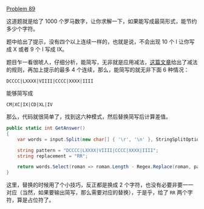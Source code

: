 [Problem 89](https://projecteuler.net/problem=89 "Problem 89 - Project Euler")

这道题就是给了 1000 个罗马数字，让你求解一下，如果能写成最简形式，能节约多少个字符。

题中给出了提示，没有四个以上连续一样的，也就是说，不会出现 10 个 I 让你写成 X 或者 9 个 I 写成 IX。

题目乍一看很唬人，仔细分析，能简写，无非就是应用减法，[这篇文章](https://projecteuler.net/about=roman_numerals)给出了减法的规则，再加上提示的最多 4 个连续，那么，能简写的就无非下面 6 种情况：
```
DCCCC|LXXXX|VIIII|CCCC|XXXX|IIII
```
能够简写成
```
CM|XC|IX|CD|XL|IV
```

那么，代码就很简单了，找到这六种模式，然后替换简写后计算差值。
``` csharp
public static int GetAnswer()
{
    var words = input.Split(new char[] { '\r', '\n' }, StringSplitOptions.RemoveEmptyEntries);

    string pattern = "DCCCC|LXXXX|VIIII|CCCC|XXXX|IIII";
    string replacement = "RR";

    return words.Select(roman => roman.Length - Regex.Replace(roman, pattern, replacement).Length).Sum();
}
```
这里，替换的时候用了个小技巧，反正都是换成 2 个字符，也没有必要非要一一对应（当然，如果要输出简写，那么需要对应的替换），于是乎，给了 `RR` 两个字符，算是占位符了。
